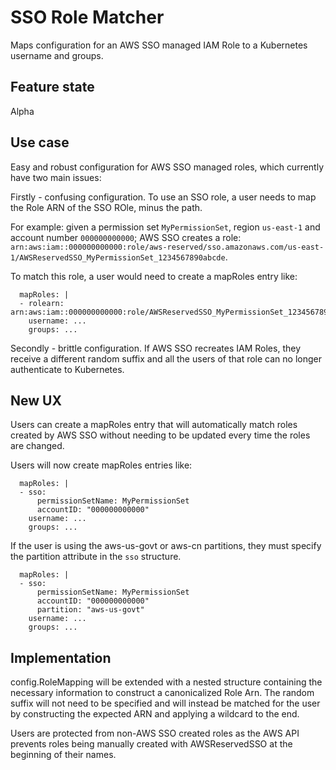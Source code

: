 # SSO Role Matcher

Maps configuration for an AWS SSO managed IAM Role to a Kubernetes username and groups.

## Feature state

Alpha

## Use case

Easy and robust configuration for AWS SSO managed roles, which currently have two main issues:

Firstly - confusing configuration. To use an SSO role, a user needs to map the Role ARN of the SSO ROle, minus the path.

For example: given a permission set `MyPermissionSet`, region `us-east-1` and account number `000000000000`; AWS SSO
creates a role: `arn:aws:iam::000000000000:role/aws-reserved/sso.amazonaws.com/us-east-1/AWSReservedSSO_MyPermissionSet_1234567890abcde`.

To match this role, a user would need to create a mapRoles entry like:
```
  mapRoles: |
  - rolearn: arn:aws:iam::000000000000:role/AWSReservedSSO_MyPermissionSet_1234567890abcde
    username: ...
    groups: ...
```

Secondly - brittle configuration. If AWS SSO recreates IAM Roles, they receive a different random suffix and all the users of that
role can no longer authenticate to Kubernetes.

## New UX

Users can create a mapRoles entry that will automatically match roles created by AWS SSO without needing to be updated
every time the roles are changed.

Users will now create mapRoles entries like:
```
  mapRoles: |
  - sso:
      permissionSetName: MyPermissionSet
      accountID: "000000000000"
    username: ...
    groups: ...
```

If the user is using the aws-us-govt or aws-cn partitions, they must specify the partition attribute in the `sso` structure.
```
  mapRoles: |
  - sso:
      permissionSetName: MyPermissionSet
      accountID: "000000000000"
      partition: "aws-us-govt"
    username: ...
    groups: ...
```

## Implementation

config.RoleMapping will be extended with a nested structure containing the necessary information to construct a canonicalized
Role Arn. The random suffix will not need to be specified and will instead be matched for the user by constructing the
expected ARN and applying a wildcard to the end.

Users are protected from non-AWS SSO created roles as the AWS API prevents roles being manually created with AWSReservedSSO
at the beginning of their names.
